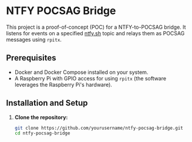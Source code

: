 # NTFY POCSAG Bridge

This project is a proof-of-concept (POC) for a NTFY-to-POCSAG bridge. It listens for events on a specified [ntfy.sh](https://ntfy.sh) topic and relays them as POCSAG messages using `rpitx`.

## Prerequisites

- Docker and Docker Compose installed on your system.
- A Raspberry Pi with GPIO access for using `rpitx` (the software leverages the Raspberry Pi's hardware).

## Installation and Setup

1. **Clone the repository:**

   ```bash
   git clone https://github.com/yourusername/ntfy-pocsag-bridge.git
   cd ntfy-pocsag-bridge
